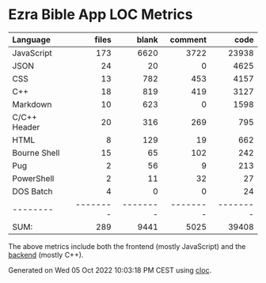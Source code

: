 # Ezra Bible App LOC Metrics

Language|files|blank|comment|code
:-------|-------:|-------:|-------:|-------:
JavaScript|173|6620|3722|23938
JSON|24|20|0|4625
CSS|13|782|453|4157
C++|18|819|419|3127
Markdown|10|623|0|1598
C/C++ Header|20|316|269|795
HTML|8|129|19|662
Bourne Shell|15|65|102|242
Pug|2|56|9|213
PowerShell|2|11|32|27
DOS Batch|4|0|0|24
--------|--------|--------|--------|--------
SUM:|289|9441|5025|39408

The above metrics include both the frontend (mostly JavaScript) and the [backend](https://github.com/ezra-bible-app/node-sword-interface) (mostly C++).

Generated on Wed 05 Oct 2022 10:03:18 PM CEST using [cloc](https://github.com/AlDanial/cloc).
